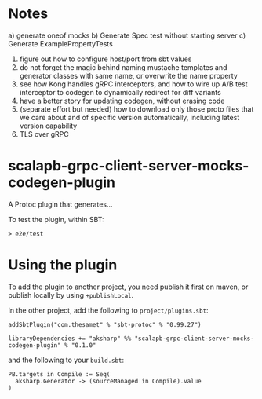# Notes
a) generate oneof mocks
b) Generate Spec test without starting server 
c) Generate ExamplePropertyTests 
1) figure out how to configure host/port from sbt values
2) do not forget the magic behind naming mustache templates and generator classes with same name, or overwrite the name property
3) see how Kong handles gRPC interceptors, and how to wire up A/B test interceptor to codegen to dynamically redirect for diff variants
4) have a better story for updating codegen, without erasing code
5) (separate effort but needed) how to download only those proto files that we care about and of specific version automatically, including latest version capability
6) TLS over gRPC

# scalapb-grpc-client-server-mocks-codegen-plugin

A Protoc plugin that generates...

To test the plugin, within SBT:

```
> e2e/test
```

# Using the plugin

To add the plugin to another project, you need publish it first on maven, or publish locally by using `+publishLocal`.

In the other project, add the following to `project/plugins.sbt`:

```
addSbtPlugin("com.thesamet" % "sbt-protoc" % "0.99.27")

libraryDependencies += "aksharp" %% "scalapb-grpc-client-server-mocks-codegen-plugin" % "0.1.0"
```

and the following to your `build.sbt`:
```
PB.targets in Compile := Seq(
  aksharp.Generator -> (sourceManaged in Compile).value
)
```